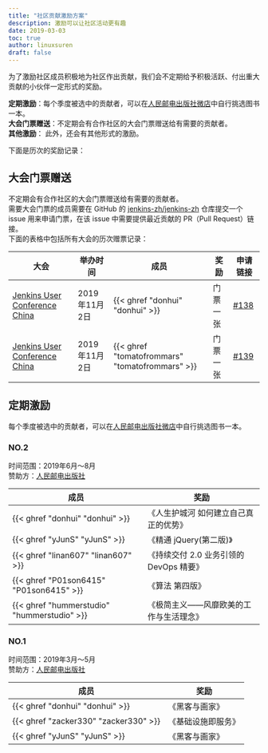```yaml
---
title: "社区贡献激励方案"
description: 激励可以让社区活动更有趣
date: 2019-03-03
toc: true
author: linuxsuren
draft: false
---
```


为了激励社区成员积极地为社区作出贡献，我们会不定期给予积极活跃、付出重大贡献的小伙伴一定形式的奖励。

**定期激励**：每个季度被选中的贡献者，可以在[人民邮电出版社微店](https://shop16629033.youzan.com/v2/showcase/homepage?kdt_id=16436865)中自行挑选图书一本。  
**大会门票赠送**：不定期会有合作社区的大会门票赠送给有需要的贡献者。  
**其他激励**： 此外，还会有其他形式的激励。

下面是历次的奖励记录：

## 大会门票赠送
不定期会有合作社区的大会门票赠送给有需要的贡献者。  
需要大会门票的成员需要在 GitHub 的 [jenkins-zh/jenkins-zh](https://github.com/jenkins-zh/jenkins-zh/) 仓库提交一个 issue 用来申请门票，在该 issue 中需要提供最近贡献的 PR（Pull Request）链接。  
下面的表格中包括所有大会的历次赠票记录：

|大会|举办时间|成员|奖励|申请链接|
|----|----|----|----|----|
|[Jenkins User Conference China]|2019年11月2日|{{< ghref "donhui" "donhui" >}}|门票一张|[#138](https://github.com/jenkins-zh/jenkins-zh/issues/138)|
|[Jenkins User Conference China]|2019年11月2日|{{< ghref "tomatofrommars" "tomatofrommars" >}}|门票一张|[#139](https://github.com/jenkins-zh/jenkins-zh/issues/139)|

## 定期激励
每个季度被选中的贡献者，可以在[人民邮电出版社微店](https://shop16629033.youzan.com/v2/showcase/homepage?kdt_id=16436865)中自行挑选图书一本。  
### NO.2
时间范围：2019年6月～8月  
赞助方：[人民邮电出版社][ptpress]

|成员|奖励|
|----|----|
|{{< ghref "donhui" "donhui" >}}|《人生护城河 如何建立自己真正的优势》|
|{{< ghref "yJunS" "yJunS" >}}|《精通 jQuery(第二版)》|
|{{< ghref "linan607" "linan607" >}}|《持续交付 2.0 业务引领的 DevOps 精要》|
|{{< ghref "P01son6415" "P01son6415" >}}|《算法 第四版》|
|{{< ghref "hummerstudio" "hummerstudio" >}}|《极简主义——风靡欧美的工作与生活理念》|

### NO.1
时间范围：2019年3月～5月  
赞助方：[人民邮电出版社][ptpress]

|成员|奖励|
|----|----|
|{{< ghref "donhui" "donhui" >}}|《黑客与画家》|
|{{< ghref "zacker330" "zacker330" >}}|《基础设施即服务》|
|{{< ghref "yJunS" "yJunS" >}}|《黑客与画家》|

[ptpress]: https://www.ptpress.com.cn/
[Jenkins User Conference China]: https://www.bagevent.com/event/5872241
